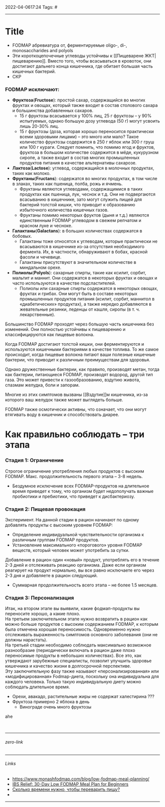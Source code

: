 2022-04-0617:24
Tags: #

---
# Title
- FODMAP абревиатура от, ферментируемые oligo-, di-, monosaccharides and polyols
- Эти короткоцепочечные углеводы устойчивы к [[Пищеварене ЖКТ|пищеварению]]. Вместо того, чтобы всасываться в кровоток, они достигают дальнего конца кишечника, где обитает большая часть кишечных бактерий. 
- СКР

### FODMAP исключают:
- **Фруктоза**(**Fructose**): простой сахар, содержащийся во многих фруктах и овощах, который также входит в состав столового сахара и большинства добавленных сахаров.
	- 15 г фруктозы всасывается у 100% лиц, 25 г фруктозы – у 90% испытуемых, однако большую дозу углевода (50 г) могут усвоить лишь 20-30% лиц.
	- 15 г фруктозы (доза, которая хорошо переносится практически всеми здоровыми лицами) – это много или мало? Такое количество фруктозы содержится в 250 г яблок или 300 г груш или 100 г кураги. Следует помнить, что помимо ягод и фруктов, фруктоза в большом количестве содержится в мёде, кукурузном сиропе, а также входит в состав многих промышленных продуктов питания в качестве альтернативы сахарозе.
- **Лактоза**(**Lactose**): углевод, содержащийся в молочных продуктах, таких как молоко.
- **Фруктаны**(**Fructans**): содержатся во многих продуктах, в том числе в злаках, таких как пшеница, полба, рожь и ячмень.
	- Фруктаны являются углеводами, содержащимися в таких продуктах как пшеница, лук, чеснок и т.д. Они не подвергаются всасыванию в кишечнике, зато могут служить пищей для бактерий толстой кишки, что приводит к образованию избыточного количества кишечных газов.
	- Фруктаны помимо некоторых фруктов (дыня и т.д.) являются единственным FODMAP углеводом в свежем репчатом и красном луке и чесноке.
- **Галактаны**(**Galactans**): в больших количествах содержатся в бобовых.
	- Галактаны тоже относятся к углеводам, которые практически не всасываются в кишечнике из-за отсутствия необходимого фермента. Их, в частности, обнаруживают в бобах, красной фасоли и чечевице.
	- Галактаны присутствуют в значительном количестве в миндальном орехе.
- **Полиолы**(**Polyols**): сахарные спирты, такие как ксилит, сорбит, мальтит и маннит. Они содержатся в некоторых фруктах и овощах и часто используются в качестве подсластителей.
	- Полиолы или сахарные спирты содержатся в некоторых овощах, фруктах и грибах. Они могут быть в составе некоторых промышленных продуктов питания (ксилит, сорбит, маннитол в «диабетических» продуктах), а также нередко добавляются в жевательные резинки, леденцы от кашля, сиропы (в т. ч. лекарственные).


Большинство FODMAP проходят через большую часть кишечника без изменений. Они полностью устойчивы к пищеварению и классифицируются как пищевые волокна.

Когда FODMAP достигают толстой кишки, они ферментируются и используются кишечными бактериями в качестве топлива. То же самое происходит, когда пищевые волокна питают ваши полезные кишечные бактерии, что приводит к различным преимуществам для здоровья.

Однако дружественные бактерии, как правило, производят метан, тогда как бактерии, питающиеся FODMAP, производят водород, другой тип газа. Это может привести к газообразованию, вздутию живота, спазмам желудка, боли и запорам.

Многие из этих симптомов вызваны [[Вздутие]]м кишечника, из-за которого ваш желудок также может выглядеть больше.  
  
FODMAP также осмотически активны, что означает, что они могут втягивать воду в кишечник и способствовать диарее.



# Как правильно соблюдать – три этапа
### Стадия 1: Ограничение  
Cтрогое ограничение употребления любых продуктов с высоким FODMAP. Макс. продолжительность первого этапа – 3-8 недель.
- Бездумное исключение всех FODMAP-продуктов на длительное время приведет к тому, что организм будет недополучать важные пробиотики и пребиотики, что приведет к дисбактериозу. 

### Стадия 2: Пищевая провокация  
Эксперимент. На данной стадии в рацион начинают по одному добавлять продукты с высоким уровнем FODMAP:  
- Определение индивидуальной чувствительности организма к различным группам FODMAP продуктов. 
- Установление максимального «порогового» уровня FODMAP веществ, который человек может употребить за сутки.

Добавление в рацион один «новый» продукт, употреблять его в течение 2-3 дней и отслеживать реакцию организма. Даже если организм реагирует на продукт нормально, вы все равно исключаете его через 2-3 дня и добавляете в рацион следующий.  
- Суммарная продолжительность всего этапа – не более 1.5 месяцев.  

### Стадия 3: Персонализация  
Итак, на втором этапе вы выявили, какие фодмап-продукты вы переносите хорошо, а какие плохо.  
На третьем заключительном этапе нужно возвратить в рацион как можно больше продуктов с высоким содержанием FODMAP, к которым была отмечена хорошая переносимость. Одновременно нужно отслеживать выраженность симптомов основного заболевания (они не должны нарастать).  
На третьей стадии необходимо соблюдать максимально возможное разнообразие (периодически включать в рацион даже плохо переносимые продукты в небольших количествах). Все это, как утверждают зарубежные специалисты, позволит улучшить здоровье кишечника и качество жизни в долгосрочной перспективе.  
Эту заключительную фазу также называют «персонализированная» или «модифицированная» Fodmap-диета, поскольку она индивидуальна для каждого человека. Только такую индивидуальную диету можно соблюдать длительное время.  

- Орехи, авакадо, растительные жиры не содержат халестирина ???
- Фруктоза примерно 2 яблока в день
	- Винограде очень много фруктозы


ahe

</br>

---
###### zero-link </br>



---
###### Links 
- https://www.monashfodmap.com/blog/low-fodmap-meal-planning/
- [IBS Relief: 30-Day Low FODMAP Meal Plan for Beginners](https://www.merakilane.com/ibs-relief-30-day-low-fodmap-meal-plan-for-beginners/)
- [Сколько времени нужно, чтобы переварить пищу?](https://www.donat.com/ru/%D1%81%D0%BA%D0%BE%D0%BB%D1%8C%D0%BA%D0%BE-%D0%B2%D1%80%D0%B5%D0%BC%D0%B5%D0%BD%D0%B8-%D0%BD%D1%83%D0%B6%D0%BD%D0%BE-%D1%87%D1%82%D0%BE%D0%B1%D1%8B-%D0%BF%D0%B5%D1%80%D0%B5%D0%B2%D0%B0%D1%80%D0%B8/)
- 


---